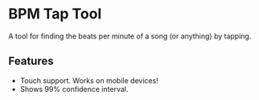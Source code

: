# BPM Tap Tool

A tool for finding the beats per minute of a song (or anything) by tapping.

## Features

- Touch support. Works on mobile devices!
- Shows 99% confidence interval.
